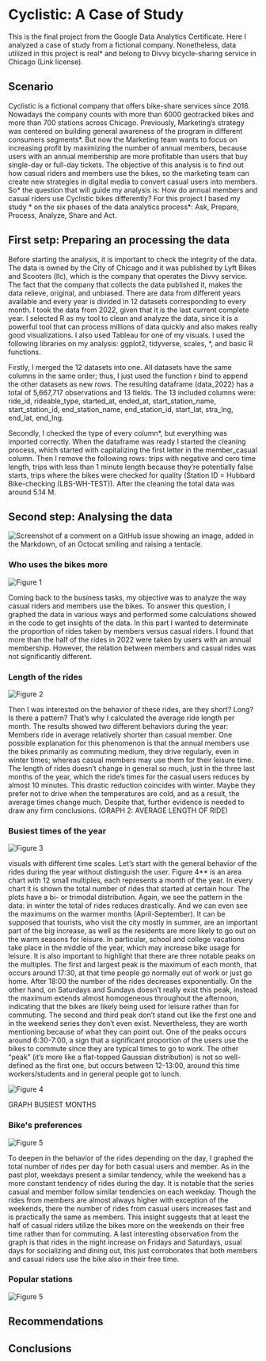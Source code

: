 # Cyclistic: A Case of Study

This is the final project from the Google Data Analytics Certificate. Here I analyzed a case of study from a fictional company. Nonetheless, data utilized in this project is real* and belong to Divvy bicycle-sharing service in Chicago (Link license). 

## Scenario
Cyclistic is a fictional company that offers bike-share services since 2016. Nowadays the company counts with more than 6000 geotracked bikes and more than 700 stations across Chicago. Previously, Marketing’s strategy was centered on building general awareness of the program in different consumers segments*. But now the Marketing team wants to focus on increasing profit by maximizing the number of annual members, because users with an annual membership are more profitable than users that buy single-day or full-day tickets.
The objective of this analysis is to find out how casual riders and members use the bikes, so the marketing team can create new strategies in digital media to convert casual users into members. So* the question that will guide my analysis is: How do annual members and casual riders use Cyclistic bikes differently?
For this project I based my study * on the six phases of the data analytics process*: Ask, Prepare, Process, Analyze, Share and Act.


## First setp: Preparing an processing the data
Before starting the analysis, it is important to check the integrity of the data. The data is owned by the City of Chicago and it was published by Lyft Bikes and Scooters (llc), which is the company that operates the Divvy service. The fact that the company that collects the data published it, makes the data relieve, original, and unbiased. 
There are data from different years available and every year is divided in 12 datasets corresponding to every month. I took the data from 2022, given that it is the last current complete year.
I selected R as my tool to clean and analyze the data, since it is a powerful tool that can process millions of data quickly and also makes really good visualizations. I also used Tableau for one of my visuals. I used the following libraries on my analysis: ggplot2, tidyverse, scales, *, and basic R functions.  

Firstly, I merged the 12 datasets into one. All datasets have the same columns in the same order; thus, I just used the function r bind to append the other datasets as new rows. The resulting dataframe (data_2022) has a total of 5,667,717 observations and 13 fields. The 13 included columns were: ride_id, rideable_type, started_at, ended_at, start_station_name, start_station_id, end_station_name, end_station_id, start_lat, stra_lng, end_lat, end_lng.

Secondly, I checked the type of every column*, but everything was imported correctly. When the dataframe was ready I started the cleaning process, which started with capitalizing the first letter in the member_casual column. Then I remove the following rows: trips with negative and cero time length, trips with less than 1 minute length because they’re potentially false starts, trips where the bikes were checked for quality (Station ID = Hubbard Bike-checking (LBS-WH-TEST)). After the cleaning the total data was around 5.14 M.


## Second step: Analysing the data

![Screenshot of a comment on a GitHub issue showing an image, added in the Markdown, of an Octocat smiling and raising a tentacle.](https://myoctocat.com/assets/images/base-octocat.svg)

### Who uses the bikes more


![Figure 1](/g_total_rides.png)

Coming back to the business tasks, my objective was to analyze the way casual riders and members use the bikes. To answer this question, I graphed the data in various ways and performed some calculations showed in the code to get insights of the data.
In this part I wanted to determinate the proportion of rides taken by members versus casual riders. I found that more than the half of the rides in 2022 were taken by users with an annual membership. However, the relation between members and casual rides was not significantly different.

### Length of the rides


![Figure 2](/g_avg_ride_length.png)


Then I was interested on the behavior of these rides, are they short? Long? Is there a pattern? That’s why I calculated the average ride length per month. The results showed two different behaviors during the year: Members ride in average relatively shorter than casual member. One possible explanation for this phenomenon is that the annual members use the bikes primarily as commuting medium, they drive regularly, even in winter times; whereas casual members may use them for their leisure time. The length of rides doesn’t change in general so much, just in the three last months of the year, which the ride’s times for the casual users reduces by almost 10 minutes. This drastic reduction coincides with winter. Maybe they prefer not to drive when the temperatures are cold, and as a result, the average times change much. Despite that, further evidence is needed to draw any firm conclusions. 
(GRAPH 2: AVERAGE LENGTH OF RIDE)


### Busiest times of the year

![Figure 3](/g_busiest_months.png)


visuals with different time scales.
Let’s start with the general behavior of the rides during the year without distinguish the user. Figure 4** is an area chart with 12 small multiples, each represents a month of the year. In every chart it is shown the total number of rides that started at certain hour. The plots have a bi- or trimodal distribution. Again, we see the pattern in the data: in winter the total of rides reduces drastically. And we can even see the maximums on the warmer months (April-September). It can be supposed that tourists, who visit the city mostly in summer, are an important part of the big increase, as well as the residents are more likely to go out on the warm seasons for leisure. In particular, school and college vacations take place in the middle of the year, which may increase bike usage for leisure.
It is also important to highlight that there are three notable peaks on the multiples. The first and largest peak is the maximum of each month, that occurs around 17:30, at that time people go normally out of work or just go home. After 18:00 the number of the rides decreases exponentially.  On the other hand, on Saturdays and Sundays doesn’t really exist this peak, instead the maximum extends almost homogeneous throughout the afternoon, indicating that the bikes are likely being used for leisure rather than for commuting.
The second and third peak don’t stand out like the first one and in the weekend series they don’t even exist. Nevertheless, they are worth mentioning because of what they can point out. One of the peaks occurs around 6:30-7:00, a sign that a significant proportion of the users use the bikes to commute since they are typical times to go to work. The other “peak” (it’s more like a flat-topped Gaussian distribution) is not so well-defined as the first one, but occurs between 12-13:00, around this time workers/students and in general people got to lunch.

![Figure 4](/g_busiest_days.png)

GRAPH BUSIEST MONTHS
### Bike's preferences

![Figure 5](/g_type_bike.png)

To deepen in the behavior of the rides depending on the day, I graphed the total number of rides per day for both casual users and member. As in the past plot, weekdays present a similar tendency, while the weekend has a more constant tendency of rides during the day. It is notable that the series casual and member follow similar tendencies on each weekday. Though the rides from members are almost always higher with exception of the weekends, there the number of rides from casual users increases fast and is practically the same as members. This insight suggests that at least the half of casual riders utilize the bikes more on the weekends on their free time rather than for commuting. A last interesting observation from the graph is that rides in the night increase on Fridays and Saturdays, usual days for socializing and dining out, this just corroborates that both members and casual riders use the bike also in their free time.


### Popular stations

![Figure 5](/TOP10-1.png)


## Recommendations

## Conclusions



